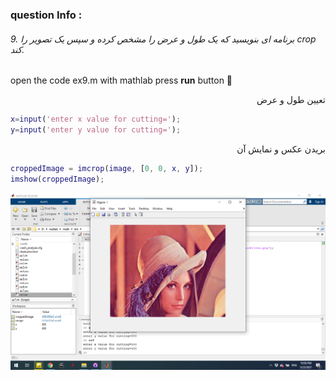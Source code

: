 
### question Info :

###### 9. برنامه ای بنویسید که یک طول و عرض را مشخص کرده و سپس یک تصویر را crop کند.

open the code ex9.m with mathlab press **run** button :rocket: 

<div dir = "rtl">
تعیین طول و عرض
</div>

```matlab
x=input('enter x value for cutting=');
y=input('enter y value for cutting=');
```

<div dir = "rtl">
بریدن عکس و نمایش آن
</div>

```matlab
croppedImage = imcrop(image, [0, 0, x, y]);
imshow(croppedImage);
```

![img](https://github.com/semnan-university-ai/image-processing-class/blob/main/excersiecs/mohammadhoseinazad/9/ex9.png)
